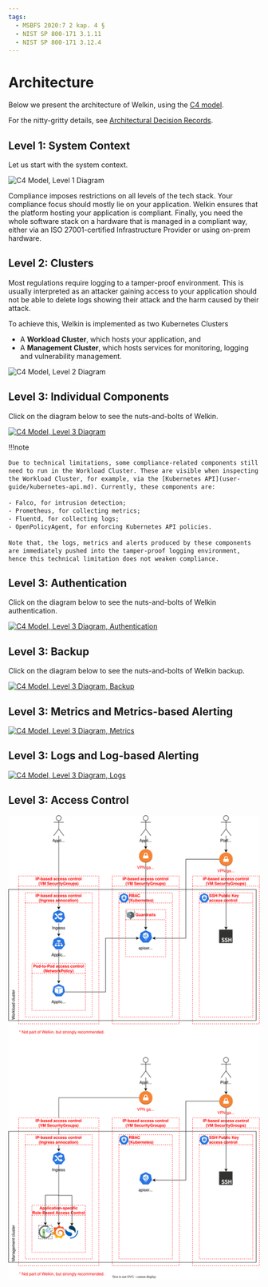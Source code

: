 ```yaml
---
tags:
  - MSBFS 2020:7 2 kap. 4 §
  - NIST SP 800-171 3.1.11
  - NIST SP 800-171 3.12.4
---
```


# Architecture

Below we present the architecture of Welkin, using the [C4 model](https://c4model.com/).

For the nitty-gritty details, see [Architectural Decision Records](adr/index.md).

## Level 1: System Context

Let us start with the system context.

![C4 Model, Level 1 Diagram](img/welkin-c4model-level1.drawio.svg)

Compliance imposes restrictions on all levels of the tech stack. Your compliance focus should mostly lie on your application. Welkin ensures that the platform hosting your application is compliant. Finally, you need the whole software stack on a hardware that is managed in a compliant way, either via an ISO 27001-certified Infrastructure Provider or using on-prem hardware.

## Level 2: Clusters

Most regulations require logging to a tamper-proof environment. This is usually interpreted as an attacker gaining access to your application should not be able to delete logs showing their attack and the harm caused by their attack.

To achieve this, Welkin is implemented as two Kubernetes Clusters

- A **Workload Cluster**, which hosts your application, and
- A **Management Cluster**, which hosts services for monitoring, logging and vulnerability management.

![C4 Model, Level 2 Diagram](img/welkin-c4model-level2.png)

## Level 3: Individual Components

Click on the diagram below to see the nuts-and-bolts of Welkin.

[![C4 Model, Level 3 Diagram](img/welkin-c4model-level3.drawio.svg)](img/welkin-c4model-level3.drawio.svg)

!!!note

    Due to technical limitations, some compliance-related components still need to run in the Workload Cluster. These are visible when inspecting the Workload Cluster, for example, via the [Kubernetes API](user-guide/kubernetes-api.md). Currently, these components are:

    - Falco, for intrusion detection;
    - Prometheus, for collecting metrics;
    - Fluentd, for collecting logs;
    - OpenPolicyAgent, for enforcing Kubernetes API policies.

    Note that, the logs, metrics and alerts produced by these components are immediately pushed into the tamper-proof logging environment, hence this technical limitation does not weaken compliance.

## Level 3: Authentication

Click on the diagram below to see the nuts-and-bolts of Welkin authentication.

[![C4 Model, Level 3 Diagram, Authentication](img/welkin-c4model-level3-auth.drawio.svg)](img/welkin-c4model-level3-auth.drawio.svg)

## Level 3: Backup

Click on the diagram below to see the nuts-and-bolts of Welkin backup.

[![C4 Model, Level 3 Diagram, Backup](img/welkin-c4model-level3-backup.drawio.svg)](img/welkin-c4model-level3-backup.drawio.svg)

## Level 3: Metrics and Metrics-based Alerting

[![C4 Model, Level 3 Diagram, Metrics](img/welkin-c4model-level3-metrics.drawio.svg)](img/welkin-c4model-level3-metrics.drawio.svg)

## Level 3: Logs and Log-based Alerting

[![C4 Model, Level 3 Diagram, Logs](img/welkin-c4model-level3-logs.drawio.svg)](img/welkin-c4model-level3-logs.drawio.svg)

## Level 3: Access Control

[![C4 Model, Level 3 Diagram, Access Control](img/welkin-c4model-level3-access-control.drawio.svg)](img/welkin-c4model-level3-access-control.drawio.svg)
